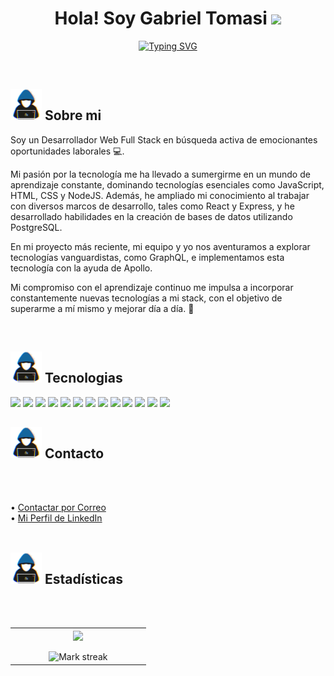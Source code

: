 <h1 align="center"><b>Hola! Soy Gabriel Tomasi </b><img src="https://media.giphy.com/media/hvRJCLFzcasrR4ia7z/giphy.gif" width="35"></h1>

<p align="center">
  <a href="https://git.io/typing-svg"><img src="https://readme-typing-svg.demolab.com?font=Poppins&weight=500&size=24&duration=4000&pause=500&color=124D0B&center=true&vCenter=true&random=true&width=435&lines=Full+Stack+Developer" alt="Typing SVG" /></a>
</p>
<br>


## <picture><img src = "https://github.com/0xAbdulKhalid/0xAbdulKhalid/raw/main/assets/mdImages/about_me.gif" width = 50px></picture> **Sobre mi**

Soy un Desarrollador Web Full Stack en búsqueda activa de emocionantes oportunidades laborales 💻.

Mi pasión por la tecnología me ha llevado a sumergirme en un mundo de aprendizaje constante, dominando tecnologías esenciales como JavaScript, HTML, CSS y NodeJS. Además, he ampliado mi conocimiento al trabajar con diversos marcos de desarrollo, tales como React y Express, y he desarrollado habilidades en la creación de bases de datos utilizando PostgreSQL.

En mi proyecto más reciente, mi equipo y yo nos aventuramos a explorar tecnologías vanguardistas, como GraphQL, e implementamos esta tecnología con la ayuda de Apollo.

Mi compromiso con el aprendizaje continuo me impulsa a incorporar constantemente nuevas tecnologías a mi stack, con el objetivo de superarme a mí mismo y mejorar día a día. 💪

<br>

## <picture><img src = "https://github.com/0xAbdulKhalid/0xAbdulKhalid/raw/main/assets/mdImages/about_me.gif" width=50px></picture> **Tecnologias**

<a>
<img src = https://img.shields.io/badge/JavaScript-323330?style=for-the-badge&logo=javascript&logoColor=F7DF1E  width = 100px></a>
<a>
<img src = https://img.shields.io/badge/HTML5-E34F26?style=for-the-badge&logo=html5&logoColor=white  width = 100px></a>
<a>
<img src = https://img.shields.io/badge/CSS3-1572B6?style=for-the-badge&logo=css3&logoColor=white  width = 100px></a>	 	
<a>
<img src = https://img.shields.io/badge/PostgreSQL-316192?style=for-the-badge&logo=postgresql&logoColor=white  width = 100px></a>
<a>
<img src = https://img.shields.io/badge/Sequelize-52B0E7?style=for-the-badge&logo=Sequelize&logoColor=white  width = 100px></a>
<a>
<img src = https://img.shields.io/badge/Express%20js-000000?style=for-the-badge&logo=express&logoColor=white  width = 100px></a>
<a>
<img src = https://img.shields.io/badge/GraphQl-E10098?style=for-the-badge&logo=graphql&logoColor=white  width = 100px></a>
<a>
<img src = https://img.shields.io/badge/Node%20js-339933?style=for-the-badge&logo=nodedotjs&logoColor=white  width = 100px></a>
<a>
<img src = https://img.shields.io/badge/Postman-FF6C37?style=for-the-badge&logo=Postman&logoColor=white  width = 100px></a>
<a>
<img src = https://img.shields.io/badge/React-20232A?style=for-the-badge&logo=react&logoColor=61DAFB  width = 100px></a>
<a>
<img src = https://img.shields.io/badge/Redux-593D88?style=for-the-badge&logo=redux&logoColor=white  width = 100px></a>
<a>
<img src = https://img.shields.io/badge/VSCode-0078D4?style=for-the-badge&logo=visual%20studio%20code&logoColor=white width = 100px></a>
<a>
<img src = https://img.shields.io/badge/Jira-0052CC?style=for-the-badge&logo=Jira&logoColor=white width = 100px></a>


## <picture><img src = "https://github.com/0xAbdulKhalid/0xAbdulKhalid/raw/main/assets/mdImages/about_me.gif" width = 50px></picture> **Contacto**
<br><br>

• <a href="mailto:gabrieltomasi22@gmail.com?Subject=Agenda%20De%20Entrevista%20Para:">Contactar por Correo</a><br>
• [Mi Perfil de LinkedIn](https://www.linkedin.com/in/gabrieltomasi)
<br><br>

## <picture><img src = "https://github.com/0xAbdulKhalid/0xAbdulKhalid/raw/main/assets/mdImages/about_me.gif" width = 50px></picture> **Estadísticas**
<br><br>

<p align="center">

<table align="center">
<tr border="none">
<td width="50%" align="center">
  
  <img  align="center"  src="https://github-readme-stats.vercel.app/api?username=GabrielTomasi&theme=dark&show_icons=true&count_private=true" />
  <br></br>
  <img  title="🔥 Get streak stats for your profile at git.io/streak-stats" alt="Mark streak" src="https://github-readme-streak-stats.herokuapp.com/?user=GabrielTomasi&theme=dark&hide_border=false" /> 
</td>


</tr>
</table>
</p>        

